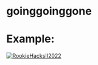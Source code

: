 # goinggoinggone

# Example:
[![RookieHacksII2022](https://circleci.com/gh/goinggoinggone/circleci-docs.svg?style=svg)](https://circleci.com/gh/RookieHacksII2022/goinggoinggone)
